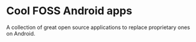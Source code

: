 # Cool FOSS Android apps
A collection of great open source applications to replace proprietary ones on Android.
